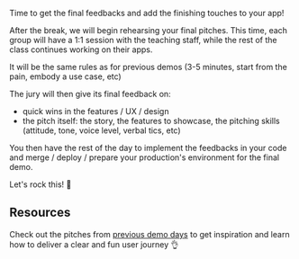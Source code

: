 Time to get the final feedbacks and add the finishing touches to your app!

After the break, we will begin rehearsing your final pitches. This time, each group will have a 1:1 session with the teaching staff, while the rest of the class continues working on their apps.

It will be the same rules as for previous demos (3-5 minutes, start from the pain, embody a use case, etc)

The jury will then give its final feedback on:
- quick wins in the features / UX / design
- the pitch itself: the story, the features to showcase, the pitching skills (attitude, tone, voice level, verbal tics, etc)

You then have the rest of the day to implement the feedbacks in your code and merge / deploy / prepare your production's environment for the final demo.

Let's rock this! 💪

## Resources

Check out the pitches from [previous demo days](https://www.youtube.com/playlist?list=PLkbmdtbypn7R_BN6nFX-XZc7uDyMSxhye) to get inspiration and learn how to deliver a clear and fun user journey 👌
